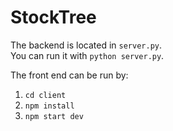 # StockTree

The backend is located in `server.py`.  
You can run it with `python server.py`.  

The front end can be run by:  
1. `cd client`
2. `npm install`
3. `npm start dev`
